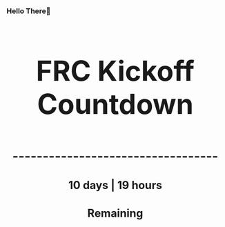 ### Hello There👋

<!---START-TIMER--->
<h3 align='center' style='font-size: 64px;'>FRC Kickoff Countdown</h3>
<h3 align='center' style='font-size: 30px;'>----------------------------------</h3>
<h3 align='center' style='font-size: 25px;'>10 days | 19 hours</h3>
<h3 align='center' style='font-size: 25px;'>Remaining</h3>
<!---END-TIMER--->
